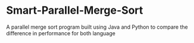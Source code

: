 # Smart-Parallel-Merge-Sort
A parallel merge sort program built using Java and Python to compare the difference in performance for both language
